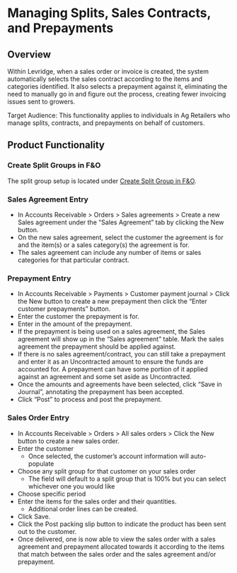 ﻿# Managing Splits, Sales Contracts, and Prepayments

## Overview
Within Levridge, when a sales order or invoice is created, the system automatically selects the sales contract according to the items and categories identified. It also selects a prepayment against it, eliminating the need to manually go in and figure out the process, creating fewer invoicing issues sent to growers. 

Target Audience: This functionality applies to individuals in Ag Retailers who manage splits, contracts, and prepayments on behalf of customers. 


## Product Functionality

### Create Split Groups in F&O 
The split group setup is located under [Create Split Group in F&O](Create-Split-Group-in-F&O). 

### Sales Agreement Entry
- In Accounts Receivable > Orders > Sales agreements > Create a new Sales agreement under the “Sales Agreement” tab by clicking the New button. 
- On the new sales agreement, select the customer the agreement is for and the item(s) or a sales category(s) the agreement is for. 
- The sales agreement can include any number of items or sales categories for that particular contract.

### Prepayment Entry
- In Accounts Receivable > Payments > Customer payment journal > Click the New button to create a new prepayment then click the “Enter customer prepayments” button. 
- Enter the customer the prepayment is for. 
- Enter in the amount of the prepayment.
- If the prepayment is being used on a sales agreement, the Sales agreement will show up in the “Sales agreement” table.   Mark the sales agreement the prepayment should be applied against.
- If there is no sales agreement/contract, you can still take a prepayment and enter it as an Uncontracted amount to ensure the funds are accounted for.  A prepayment can have some portion of it applied against an agreement and some set aside as Uncontracted.
- Once the amounts and agreements have been selected, click “Save in Journal”, annotating the prepayment has been accepted. 
- Click “Post” to process and post the prepayment. 

### Sales Order Entry
- In Accounts Receivable > Orders > All sales orders > Click the New button to create a new sales order.
- Enter the customer
  - Once selected, the customer’s account information will auto-populate
- Choose any split group for that customer on your sales order
  - The field will default to a split group that is 100% but you can select whichever one you would like  
- Choose specific period
- Enter the items for the sales order and their quantities. 
  - Additional order lines can be created. 
- Click Save. 
- Click the Post packing slip button to indicate the product has been sent out to the customer. 
- Once delivered, one is now able to view the sales order with a sales agreement and prepayment allocated towards it according to the items that match between the sales order and the sales agreement and/or prepayment.


